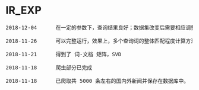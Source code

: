 # IR_EXP
<pre>
2018-12-04&#9;在一定的参数下，查询结果良好；数据集改变后需要相应调整部分参数，重新运行 <br>
2018-11-26&#9;可以完整运行，效果上，多个查询词的整体匹配程度计算方法需要改善 <br>
2018-11-21&#9;得到了 词-文档 矩阵，SVD <br>
2018-11-18&#9;爬虫部分已完成 <br>
2018-11-18&#9;已爬取共 5000 条左右的国内外新闻并保存在数据库中。
</pre>
